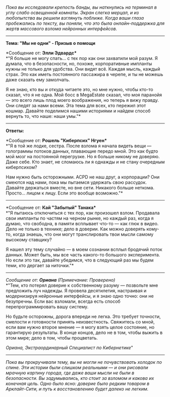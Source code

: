 _Пока вы исследовали крепость банды, вы наткнулись на терминал в углу слабо освещенной комнаты. Экран слегка мерцал, и из любопытства вы решили взглянуть поближе. Когда ваши глаза пробежались по тексту, вы поняли, что это была онлайн-поддержка для жертв массового взлома нейронных интерфейсов._

---

**Тема: "Мы не одни" - Призыв о помощи**

\*Сообщение от: **Элли Эдвардс\***  
\*"Я больше не могу спать... с тех пор как они захватили мой разум. Я думала, что в безопасности, но, похоже, корпоративные импланты нужны не только для удобства. Они видят всё. Каждая мысль, каждый страх. Это как иметь постоянного пассажира в черепе, и ты не можешь даже сказать ему замолчать.

Я не знаю, кто вы и откуда читаете это, но мне нужно, чтобы кто-то сказал, что я не одна. Мой босс в MegaEstate сказал, что моя паранойя — это всего лишь плод моего воображения, но теперь я вижу правду. Они следят за нами всеми. Эта тема для всех, кто пережил этот кошмар. Давайте поделимся нашими историями и найдем способ вернуть то, что наше: наши умы."\*

---

**Ответы:**

\*Сообщение от: **Рошель "Киберпсих" Нгуен\***  
\*"Я в той же лодке, сестра. После взлома я начала видеть вещи — голограммы потоков данных, плавающие передо мной. Это как будто мой мозг на постоянной перегрузке. Но я больше никому не доверяю. Даже себе. Кто знает, не сломаюсь ли я однажды и не стану очередным киберпсихом?

Нам нужно быть осторожными. ACPD не наш друг, а корпорации? Они смеются над нами, пока мы пытаемся удержать свою рассудок. Давайте держаться вместе, но вне сети. Никакого больше неткома. Просто... лицом к лицу. Если это вообще возможно."\*

---

\*Сообщение от: **Кай "Забытый" Танака\***  
\*"Я пытаюсь отключиться с тех пор, как произошел взлом. Продавала свои импланты по частям на черном рынке, но каждый раз, когда я думаю, что свободна, в памяти всплывает что-то — как глюк в видео. Дело не только в технике; дело в доверии. Как можно доверять кому-то, когда знаешь, что они могут транслировать твои мысли самому высокому ставщику?

Я нашел эту тему случайно — в моем сознании всплыл бродячий поток данных. Может быть, мы все часть какого-то большого эксперимента. Но если это так, давайте убедимся, что в следующий раз мы будем теми, кто дергает за ниточки."\*

---

_Сообщение от: **Ориана** (Примечание: Проверено)_  
\*"Тем, кто потерял доверие к собственному разуму — позвольте мне предложить луч надежды. Я провела десятилетия, настраивая и модернизируя нейронные интерфейсы, и я знаю одно точно: они не безупречны. Если вас взломали, всегда есть способ перепрограммировать вашу систему.

Но будьте осторожны, дорога впереди не легка. Это требует точности, смелости и готовности принять неизвестность. Свяжитесь со мной, если вам нужно второе мнение — я могу взять целое состояние, но гарантирую результаты. В конце концов, дело не в том, чтобы выжить в этом мире; дело в том, чтобы процветать.

_Ориана, Экстраординарный Специалист по Кибернетике_"

---

_Пока вы прокручивали тему, вы не могли не почувствовать холодок по спине. Эти истории были слишком реальными — и они рисовали мрачную картину города, где даже ваши мысли не были в безопасности. Вы задумывались, кто стоит за взломом и какова их конечная цель. Одно было ясно: доверие было редким товаром в Арклайт-Сити, и путь к восстановлению будет далеко не легким._
